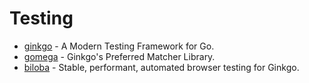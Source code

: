 # Testing

- [ginkgo](https://github.com/onsi/ginkgo) - A Modern Testing Framework for Go.
- [gomega](https://github.com/onsi/gomega) - Ginkgo's Preferred Matcher Library.
- [biloba](https://github.com/onsi/biloba) - Stable, performant, automated browser testing for Ginkgo.

